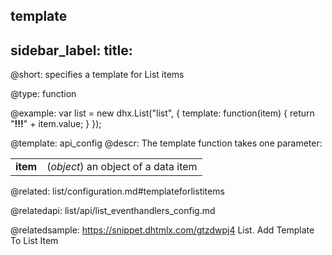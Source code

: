 template
---
sidebar_label: 
title: 
---          

@short: 
specifies a template for List items




@type: function

@example: 
var list = new dhx.List("list", {
	template: function(item) {
		return "<strong>!!!</strong>" + item.value;
	}
});


@template:	api_config
@descr: 
The template function takes one parameter:

<table class="webixdoc_links">
	<tbody>
        <tr>
			<td class="webixdoc_links0"><b>item</b></td>
			<td>(<i>object</i>) an object of a data item</td>
		</tr>
    </tbody>
</table>

@related: list/configuration.md#templateforlistitems


@relatedapi: list/api/list_eventhandlers_config.md

@relatedsample: https://snippet.dhtmlx.com/gtzdwpj4	List. Add Template To List Item

